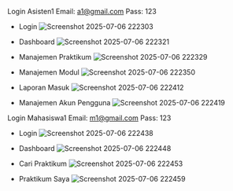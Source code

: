 Login Asisten1
Email: a1@gmail.com
Pass: 123

- Login
![Screenshot 2025-07-06 222303](https://github.com/user-attachments/assets/251c06c5-c74d-4936-ae2d-a2e0bd343d49)

- Dashboard
![Screenshot 2025-07-06 222321](https://github.com/user-attachments/assets/a8e7d75d-b32c-4b5f-89ba-b41e342a1a6b)

- Manajemen Praktikum
![Screenshot 2025-07-06 222329](https://github.com/user-attachments/assets/8502edb6-4e5b-4d50-a7fb-c1a79f11fb42)

- Manajemen Modul
![Screenshot 2025-07-06 222350](https://github.com/user-attachments/assets/290ba023-80cd-4d6a-bb79-75f1b514f87c)

- Laporan Masuk
![Screenshot 2025-07-06 222412](https://github.com/user-attachments/assets/6720060e-3c9e-40b7-96dd-37c9a39080c5)

- Manajemen Akun Pengguna
![Screenshot 2025-07-06 222419](https://github.com/user-attachments/assets/2bb96a52-7afe-4eda-b5d7-f0686ce3869f)



Login Mahasiswa1
Email: m1@gmail.com
Pass: 123

- Login
![Screenshot 2025-07-06 222438](https://github.com/user-attachments/assets/b4ec66ac-1397-4472-929d-c90ba5837a80)

- Dashboard
![Screenshot 2025-07-06 222448](https://github.com/user-attachments/assets/af223e97-1ffb-4906-b2a6-586a903841bd)

- Cari Praktikum
![Screenshot 2025-07-06 222453](https://github.com/user-attachments/assets/de992085-f56f-4b18-be87-1b43712a854b)

- Praktikum Saya
![Screenshot 2025-07-06 222459](https://github.com/user-attachments/assets/6ae28471-7076-4e0a-97ac-0a0136eb841b)
